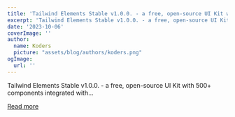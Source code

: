 ```yaml
---
title: 'Tailwind Elements Stable v1.0.0. - a free, open-source UI Kit with 500+ components integrated with Django - is out.'
excerpt: 'Tailwind Elements Stable v1.0.0. - a free, open-source UI Kit with 500+ components integrated with...'
date: '2023-10-06'
coverImage: ''
author:
  name: Koders
  picture: "assets/blog/authors/koders.png"
ogImage:
  url: ''
---
```


Tailwind Elements Stable v1.0.0. - a free, open-source UI Kit with 500+ components integrated with...

[Read more](https://dev.to/mz2387/tailwind-elements-stable-v100-a-free-open-source-ui-kit-with-500-components-integrated-with-django-is-out-56o3)
